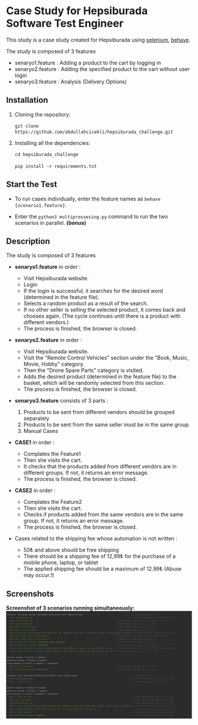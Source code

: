 Case Study for Hepsiburada Software Test Engineer
====

This study is a case study created for Hepsiburada using [selenium](https://pypi.org/project/selenium/), [behave](https://pypi.org/project/behave/).

The study is composed of 3 features

* senaryo1.feature : Adding a product to the cart by logging in
* senaryo2.feature : Adding the specified product to the cart without user login
* senaryo3.feature : Analysis (Delivery Options)

Installation
----------
1. Cloning the repository:

    ```shell
    git clone https://github.com/abdullahcicekli/hepsiburada_challenge.git
    ```

2. Installing all the dependencies:

    ```shell
    cd hepsiburada_challenge

    pip install -r requirements.txt

Start the Test
----------
* To run cases individually, enter the feature names as `behave {scenario1.feature}`.
 
 
* Enter the `python3 multiprossesing.py` command to run the two scenarios in parallel. **(bonus)**

Description
------------
The study is composed of 3 features

* **senaryo1.feature** in order :
    - Visit Hepsiburada website.
    - Login
    - If the login is successful, it searches for the desired word (determined in the feature file).
    - Selects a random product as a result of the search.
    - If no other seller is selling the selected product, it comes back and chooses again. (The cycle continues until there is a product with different vendors.)
    - The process is finished, the browser is closed.
    
* **senaryo2.feature** in order :
    - Visit Hepsiburada website.
    - Visit the "Remote Control Vehicles" section under the "Book, Music, Movie, Hobby" category.
    - Then the "Drone Spare Parts" category is visited.
    - Adds the desired product (determined in the feature file) to the basket, which will be randomly selected from this section.
    - The process is finished, the browser is closed.
    
* **senaryo3.feature** consists of 3 parts :
  
    1. Products to be sent from different vendors should be grouped separately
    2. Products to be sent from the same seller must be in the same group
    3. Manual Cases
    
* **CASE1** in order : 
    - Complates the Feature1
    - Then she visits the cart.
    - It checks that the products added from different vendors are in different groups. If not, it returns an error message.
    - The process is finished, the browser is closed.
  
* **CASE2** in order : 
    - Complates the Feature2
    - Then she visits the cart.
    - Checks if products added from the same vendors are in the same group. If not, it returns an error message.
    - The process is finished, the browser is closed.
  
* Cases related to the shipping fee whose automation is not written :
    - 50₺ and above should be free shipping
    - There should be a shipping fee of 12,99₺ for the purchase of a mobile phone, laptop, or tablet
    - The applied shipping fee should be a maximum of 12.99₺ (Abuse may occur.!)

Screenshots
------------
**Screenshot of 3 scenarios running simultaneously:**
![img.png](images/img.png)
